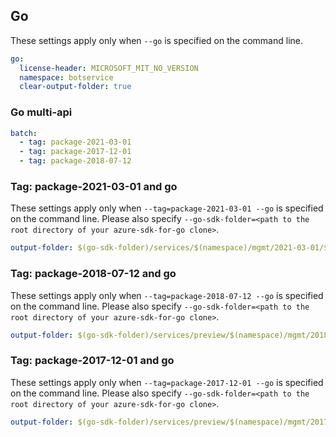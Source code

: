 ## Go

These settings apply only when `--go` is specified on the command line.

``` yaml $(go)
go:
  license-header: MICROSOFT_MIT_NO_VERSION
  namespace: botservice
  clear-output-folder: true
```

### Go multi-api

``` yaml $(go) && $(multiapi)
batch:
  - tag: package-2021-03-01
  - tag: package-2017-12-01
  - tag: package-2018-07-12
```

### Tag: package-2021-03-01 and go

These settings apply only when `--tag=package-2021-03-01 --go` is specified on the command line.
Please also specify `--go-sdk-folder=<path to the root directory of your azure-sdk-for-go clone>`.

``` yaml $(tag) == 'package-2021-03-01' && $(go)
output-folder: $(go-sdk-folder)/services/$(namespace)/mgmt/2021-03-01/$(namespace)
```

### Tag: package-2018-07-12 and go

These settings apply only when `--tag=package-2018-07-12 --go` is specified on the command line.
Please also specify `--go-sdk-folder=<path to the root directory of your azure-sdk-for-go clone>`.

``` yaml $(tag) == 'package-2018-07-12' && $(go)
output-folder: $(go-sdk-folder)/services/preview/$(namespace)/mgmt/2018-07-12/$(namespace)
```


### Tag: package-2017-12-01 and go

These settings apply only when `--tag=package-2017-12-01 --go` is specified on the command line.
Please also specify `--go-sdk-folder=<path to the root directory of your azure-sdk-for-go clone>`.

``` yaml $(tag) == 'package-2017-12-01' && $(go)
output-folder: $(go-sdk-folder)/services/preview/$(namespace)/mgmt/2017-12-01/$(namespace)
```
